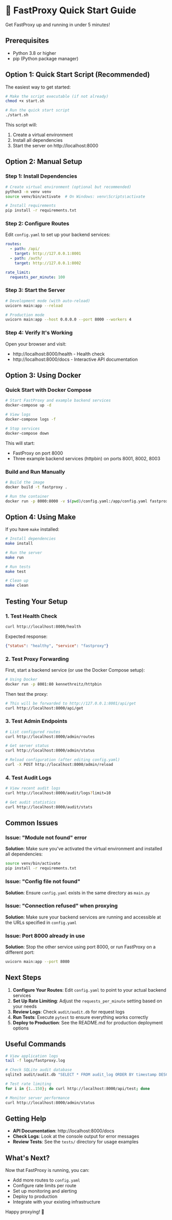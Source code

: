 # 🚀 FastProxy Quick Start Guide

Get FastProxy up and running in under 5 minutes!

## Prerequisites

- Python 3.8 or higher
- pip (Python package manager)

## Option 1: Quick Start Script (Recommended)

The easiest way to get started:

```bash
# Make the script executable (if not already)
chmod +x start.sh

# Run the quick start script
./start.sh
```

This script will:
1. Create a virtual environment
2. Install all dependencies
3. Start the server on http://localhost:8000

## Option 2: Manual Setup

### Step 1: Install Dependencies

```bash
# Create virtual environment (optional but recommended)
python3 -m venv venv
source venv/bin/activate  # On Windows: venv\Scripts\activate

# Install requirements
pip install -r requirements.txt
```

### Step 2: Configure Routes

Edit `config.yaml` to set up your backend services:

```yaml
routes:
  - path: /api/
    target: http://127.0.0.1:8001
  - path: /auth/
    target: http://127.0.0.1:8002

rate_limit:
  requests_per_minute: 100
```

### Step 3: Start the Server

```bash
# Development mode (with auto-reload)
uvicorn main:app --reload

# Production mode
uvicorn main:app --host 0.0.0.0 --port 8000 --workers 4
```

### Step 4: Verify It's Working

Open your browser and visit:
- http://localhost:8000/health - Health check
- http://localhost:8000/docs - Interactive API documentation

## Option 3: Using Docker

### Quick Start with Docker Compose

```bash
# Start FastProxy and example backend services
docker-compose up -d

# View logs
docker-compose logs -f

# Stop services
docker-compose down
```

This will start:
- FastProxy on port 8000
- Three example backend services (httpbin) on ports 8001, 8002, 8003

### Build and Run Manually

```bash
# Build the image
docker build -t fastproxy .

# Run the container
docker run -p 8000:8000 -v $(pwd)/config.yaml:/app/config.yaml fastproxy
```

## Option 4: Using Make

If you have `make` installed:

```bash
# Install dependencies
make install

# Run the server
make run

# Run tests
make test

# Clean up
make clean
```

## Testing Your Setup

### 1. Test Health Check
```bash
curl http://localhost:8000/health
```

Expected response:
```json
{"status": "healthy", "service": "fastproxy"}
```

### 2. Test Proxy Forwarding

First, start a backend service (or use the Docker Compose setup):

```bash
# Using Docker
docker run -p 8001:80 kennethreitz/httpbin
```

Then test the proxy:

```bash
# This will be forwarded to http://127.0.0.1:8001/api/get
curl http://localhost:8000/api/get
```

### 3. Test Admin Endpoints

```bash
# List configured routes
curl http://localhost:8000/admin/routes

# Get server status
curl http://localhost:8000/admin/status

# Reload configuration (after editing config.yaml)
curl -X POST http://localhost:8000/admin/reload
```

### 4. Test Audit Logs

```bash
# View recent audit logs
curl http://localhost:8000/audit/logs?limit=10

# Get audit statistics
curl http://localhost:8000/audit/stats
```

## Common Issues

### Issue: "Module not found" error
**Solution**: Make sure you've activated the virtual environment and installed all dependencies:
```bash
source venv/bin/activate
pip install -r requirements.txt
```

### Issue: "Config file not found"
**Solution**: Ensure `config.yaml` exists in the same directory as `main.py`

### Issue: "Connection refused" when proxying
**Solution**: Make sure your backend services are running and accessible at the URLs specified in `config.yaml`

### Issue: Port 8000 already in use
**Solution**: Stop the other service using port 8000, or run FastProxy on a different port:
```bash
uvicorn main:app --port 8080
```

## Next Steps

1. **Configure Your Routes**: Edit `config.yaml` to point to your actual backend services
2. **Set Up Rate Limiting**: Adjust the `requests_per_minute` setting based on your needs
3. **Review Logs**: Check `audit/audit.db` for request logs
4. **Run Tests**: Execute `pytest` to ensure everything works correctly
5. **Deploy to Production**: See the README.md for production deployment options

## Useful Commands

```bash
# View application logs
tail -f logs/fastproxy.log

# Check SQLite audit database
sqlite3 audit/audit.db "SELECT * FROM audit_log ORDER BY timestamp DESC LIMIT 10;"

# Test rate limiting
for i in {1..150}; do curl http://localhost:8000/api/test; done

# Monitor server performance
curl http://localhost:8000/admin/status
```

## Getting Help

- **API Documentation**: http://localhost:8000/docs
- **Check Logs**: Look at the console output for error messages
- **Review Tests**: See the `tests/` directory for usage examples

## What's Next?

Now that FastProxy is running, you can:
- Add more routes to `config.yaml`
- Configure rate limits per route
- Set up monitoring and alerting
- Deploy to production
- Integrate with your existing infrastructure

Happy proxying! 🎉

